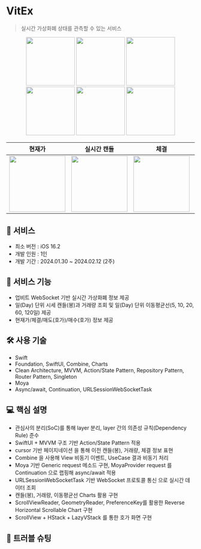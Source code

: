 # VitEx

> 실시간 가상화폐 상태를 관측할 수 있는 서비스

<p align="center">
  <img src="https://github.com/Seungwoo-Seo/VirtualCurrency/assets/72753868/bffa2475-cabc-418d-9cbd-4572322c36a8" width="130">
  <img src="https://github.com/Seungwoo-Seo/VirtualCurrency/assets/72753868/3ec298c1-8b0c-40de-8492-656549fa7552" width="130">
  <img src="https://github.com/Seungwoo-Seo/VirtualCurrency/assets/72753868/e8e6c7d6-f369-4f81-ab67-3e850236439a" width="130">
  <img src="https://github.com/Seungwoo-Seo/VirtualCurrency/assets/72753868/e3d03ffa-b76a-403e-b28b-246236c6d7f0" width="130">
  <img src="https://github.com/Seungwoo-Seo/VirtualCurrency/assets/72753868/3021911c-1aa1-4a8e-81d2-5576fea03c5d" width="130">
  <img src="https://github.com/Seungwoo-Seo/VirtualCurrency/assets/72753868/87f7392f-8650-4052-b612-f7477f453a1b" width="130">
</p>

|현재가|실시간 캔들|체결|호가|차트 페이지네이션|
|:---:|:---:|:---:|:---:|:---:|
|<img src="https://github.com/Seungwoo-Seo/VirtualCurrency/assets/72753868/67b4b6eb-8c90-4e42-b499-98bbbc32d85f" width="150">|<img src="https://github.com/Seungwoo-Seo/VirtualCurrency/assets/72753868/c6727d61-f45f-4f83-93ee-c538b5fb980d" width="150">|<img src="https://github.com/Seungwoo-Seo/VirtualCurrency/assets/72753868/a57a7526-3fa5-429c-ac0e-a4be6fe27259" width="150">|<img src="https://github.com/Seungwoo-Seo/VirtualCurrency/assets/72753868/d72dcda0-8a45-4b69-be7b-17e68912fa23" width="150">|<img src="https://github.com/Seungwoo-Seo/VirtualCurrency/assets/72753868/2ebc6961-b3ba-4d19-88ce-7de1542058ab" width="150">|

## 📱 서비스

- 최소 버전 : iOS 16.2
- 개발 인원 : 1인
- 개발 기간 : 2024.01.30 ~ 2024.02.12 (2주)


## 🚀 서비스 기능

- 업비트 WebSocket 기반 실시간 가상화폐 정보 제공
- 일(Day) 단위 시세 캔들(봉)과 거래량 조회 및 일(Day) 단위 이동평균선(5, 10, 20, 60, 120일) 제공
- 현재가/체결/매도(호가)/매수(호가) 정보 제공


## 🛠 사용 기술

- Swift
- Foundation, SwiftUI, Combine, Charts 
- Clean Architecture, MVVM, Action/State Pattern, Repository Pattern, Router Pattern, Singleton
- Moya
- Async/await, Continuation, URLSessionWebSocketTask

## 💻 핵심 설명

- 관심사의 분리(SoC)를 통해 layer 분리, layer 간의 의존성 규칙(Dependency Rule) 준수
- SwiftUI + MVVM 구조 기반 Action/State Pattern 적용
- cursor 기반 페이지네이션 을 통해 이전 캔들(봉), 거래량, 체결 정보 표현
- Combine 을 사용해 View 비동기 이벤트, UseCase 결과 비동기 처리
- Moya 기반 Generic request 메소드 구현, MoyaProvider request 를 Continuation 으로 랩핑해 async/await 적용
- URLSessionWebSocketTask 기반  WebSocket 프로토콜 통신 으로 실시간 데이터 조회
- 캔들(봉), 거래량, 이동평균선 Charts 활용 구현
- ScrollViewReader, GeometryReader, PreferenceKey를 활용한 Reverse Horizontal Scrollable Chart 구현
- ScrollView + HStack + LazyVStack 를 통한 호가 화면 구현


## 🚨 트러블 슈팅

<!-- 프로젝트 중 발생한 문제와 그 해결 방법에 대한 내용을 기록한다. -->

